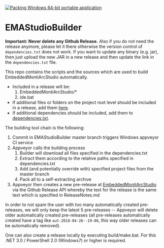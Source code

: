 [![Packing Windows 64-bit portable application](https://ci.appveyor.com/api/projects/status/e6j0od439jh25ax9?svg=true)](https://ci.appveyor.com/project/vonwenckstern/emastudiobuilder)

# EMAStudioBuilder

**Important: Never delete any Github Release.** Also if you do not need the release anymore, please let it there otherwise the version control of `dependencies.txt` does not work. If you want to update any binary (e.g. jar), then just upload the new JAR in a new release and then update the link in the `dependencies.txt` file.

This repo contains the scripts and the sources which are used to build EmbeddedMontiArcStudio automatically.

* Included in a release will be:
  1. EmbeddedMontiArcStudio/*
  2. ide.bat
* If additional files or folders on the project root level should be included in a release, add them [here](https://github.com/EmbeddedMontiArc/EMAStudioBuilder/blob/master/build/config.ps1).
* If additional dependencies should be included, add them to [dependencies.txt](https://github.com/EmbeddedMontiArc/EMAStudioBuilder/blob/master/dependencies.txt).

The building tool chain is the following:
1.	Commit in EMAStudioBuilder master branch triggers Windows appveyor CI service
2.  Appveyor calls the building process
    1.  Builder will download all files specified in the dependencies.txt
    2.  Extract them according to the relative paths specified in dependencies.txt
    3.  Add (and potentially override with) specified project files from the master branch
    4.  Pack all to a self-extracting archive
3.	Appveyor then creates a new pre-release at [EmbeddedMontiArcStudio](https://github.com/EmbeddedMontiArc/EmbeddedMontiArcStudio) via the Github Release API whereby the text for the release is the same text which is specified in ReleaseNotes.md

In order to not spam the user with too many automatically created pre-releases, we will only keep the latest 5 pre-releases -- Appveyor will delete older automatically created pre-releases (all pre-releases automatically created have a tag like `aut-2018-04-26--19-06`, this way older releases can be automatically removed).


One can also create a release locally by executing build/make.bat.
For this .NET 3.0 / PowerShell 2.0 (Windows7) or higher is required.
